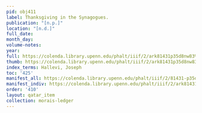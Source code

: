 ```yaml
---
pid: obj411
label: Thanksgiving in the Synagogues.
publication: "[n.p.]"
location: "[n.d.]"
full_date:
month_day:
volume-notes:
year:
full: https://colenda.library.upenn.edu/phalt/iiif/2/ark81431p35d8nw83%2FSHA256E-s8257907--8f176cb01e9d80dcfcb9603a5ace45aa8c1e06328fe328f55b4af24311e763ba.jpeg/full/3500,/0/default.jpg
thumb: https://colenda.library.upenn.edu/phalt/iiif/2/ark81431p35d8nw83%2FSHA256E-s8257907--8f176cb01e9d80dcfcb9603a5ace45aa8c1e06328fe328f55b4af24311e763ba.jpeg/full/!200,200/0/default.jpg
index_terms: Hallevi, Joseph
toc: '425'
manifest_all: https://colenda.library.upenn.edu/phalt/iiif/2/81431-p35d8nw83/manifest
manifest_indiv: https://colenda.library.upenn.edu/phalt/iiif/2/ark81431p35d8nw83%2FSHA256E-s8257907--8f176cb01e9d80dcfcb9603a5ace45aa8c1e06328fe328f55b4af24311e763ba.jpeg
order: '410'
layout: qatar_item
collection: morais-ledger
---
```

